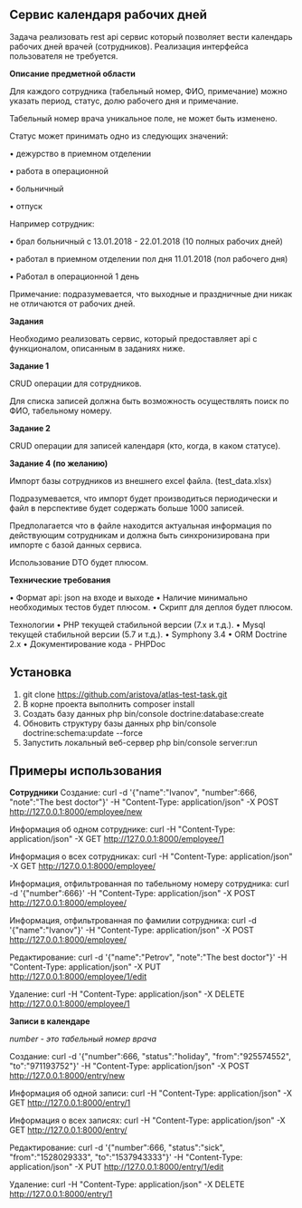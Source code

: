 Сервис календаря рабочих дней
---------------------
Задача реализовать rest api сервис который позволяет вести календарь рабочих дней
врачей (сотрудников). Реализация интерфейса пользователя не требуется.

**Описание предметной области**

Для каждого сотрудника (табельный номер, ФИО, примечание) можно указать период,
статус, долю рабочего дня и примечание.

Табельный номер врача уникальное поле, не может быть изменено.

Статус может принимать одно из следующих значений:

• дежурство в приемном отделении

• работа в операционной

• больничный

• отпуск

Например сотрудник:

• брал больничный с 13.01.2018 - 22.01.2018 (10 полных рабочих дней)

• работал в приемном отделении пол дня 11.01.2018 (пол рабочего дня)

• Работал в операционной 1 день


Примечание: подразумевается, что выходные и праздничные дни никак не отличаются от
рабочих дней.

**Задания**

Необходимо реализовать сервис, который предоставляет api с функционалом, описанным
в заданиях ниже.

**Задание 1**

CRUD операции для сотрудников.

Для списка записей должна быть возможность осуществлять поиск по ФИО, табельному
номеру.

**Задание 2**

CRUD операции для записей календаря (кто, когда, в каком статусе).


**Задание 4 (по желанию)**

Импорт базы сотрудников из внешнего excel файла. (test_data.xlsx)

Подразумевается, что импорт будет производиться периодически и файл в перспективе
будет содержать больше 1000 записей. 

Предполагается что в файле находится актуальная информация по действующим
сотрудникам и должна быть синхронизирована при импорте с базой данных сервиса.

Использование DTO будет плюсом.

**Технические требования**

• Формат api: json на входе и выходе
• Наличие минимально необходимых тестов будет плюсом.
• Скрипт для деплоя будет плюсом.

Технологии
• PHP текущей стабильной версии (7.x и т.д.).
• Mysql текущей стабильной версии (5.7 и т.д.).
• Symphony 3.4
• ORM Doctrine 2.x
• Документирование кода - PHPDoc



Установка
---------
1. git clone https://github.com/aristova/atlas-test-task.git
2. В корне проекта выполнить composer install
3. Создать базу данных php bin/console doctrine:database:create
4. Обновить структуру базы данных php bin/console doctrine:schema:update --force
5. Запустить локальный веб-сервер php bin/console server:run


Примеры использования
---------------------

**Сотрудники**
Создание:
curl -d '{"name":"Ivanov", "number":666, "note":"The best doctor"}' -H "Content-Type: application/json" -X POST http://127.0.0.1:8000/employee/new

Информация об одном сотруднике:
curl  -H "Content-Type: application/json" -X GET http://127.0.0.1:8000/employee/1

Информация о всех сотрудниках:
curl -H "Content-Type: application/json" -X GET http://127.0.0.1:8000/employee/

Информация, отфильтрованная по табельному номеру сотрудника:
curl -d '{"number":666}' -H "Content-Type: application/json" -X POST http://127.0.0.1:8000/employee/

Информация, отфильтрованная по фамилии сотрудника:
curl -d '{"name":"Ivanov"}' -H "Content-Type: application/json" -X POST http://127.0.0.1:8000/employee/

Редактирование:
curl -d '{"name":"Petrov", "note":"The best doctor"}' -H "Content-Type: application/json" -X PUT http://127.0.0.1:8000/employee/1/edit

Удаление:
curl -H "Content-Type: application/json" -X DELETE http://127.0.0.1:8000/employee/1


**Записи в календаре**

_number - это табельный номер врача_

Создание:
curl -d '{"number":666, "status":"holiday", "from":"925574552", "to":"971193752"}' -H "Content-Type: application/json" -X POST http://127.0.0.1:8000/entry/new

Информация об одной записи:
curl  -H "Content-Type: application/json" -X GET http://127.0.0.1:8000/entry/1

Информация о всех записях:
curl -H "Content-Type: application/json" -X GET http://127.0.0.1:8000/entry/

Редактирование:
curl -d '{"number":666, "status":"sick", "from":"1528029333", "to":"1537943333"}' -H "Content-Type: application/json" -X PUT http://127.0.0.1:8000/entry/1/edit

Удаление:
curl -H "Content-Type: application/json" -X DELETE http://127.0.0.1:8000/entry/1